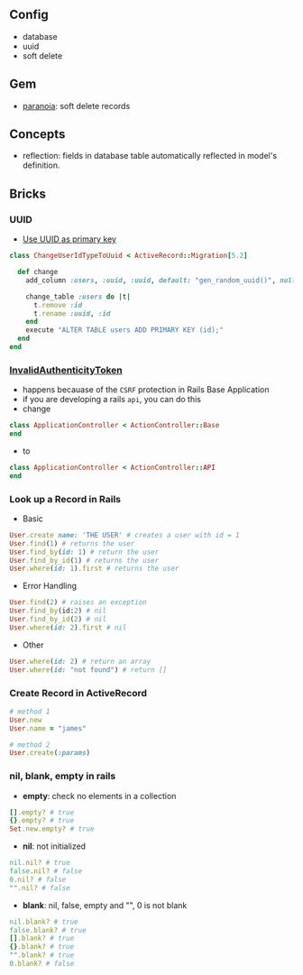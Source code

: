 ## Config
- database
- uuid
- soft delete

## Gem
- [paranoia](https://github.com/rubysherpas/paranoia): soft delete records

## Concepts
- reflection: fields in database table automatically reflected in model's definition.


## Bricks
### UUID
- [Use UUID as primary key](https://blog.bigbinary.com/2016/04/04/rails-5-provides-application-config-to-use-uuid-as-primary-key)
```ruby
class ChangeUserIdTypeToUuid < ActiveRecord::Migration[5.2]

  def change
    add_column :users, :uuid, :uuid, default: "gen_random_uuid()", null: false

    change_table :users do |t|
      t.remove :id
      t.rename :uuid, :id
    end
    execute "ALTER TABLE users ADD PRIMARY KEY (id);"
  end
end
```

### [InvalidAuthenticityToken](https://stackoverflow.com/questions/58577488/invalidauthenticitytoken-for-rails-api-only-application-for-post-request)
- happens becauase of the `CSRF` protection in Rails Base Application
- if you are developing a rails `api`, you can do this
- change
```ruby
class ApplicationController < ActionController::Base
end
```
- to
```ruby
class ApplicationController < ActionController::API
end
```
<!-- 51c1fc74-2d4c-4f81-8e04-d2782a3fbefa -->

### Look up a Record in Rails
- Basic
```ruby
User.create name: 'THE USER' # creates a user with id = 1
User.find(1) # returns the user
User.find_by(id: 1) # return the user
User.find_by_id(1) # returns the user
User.where(id: 1).first # returns the user
```
- Error Handling
```ruby
User.find(2) # raises an exception
User.find_by(id:2) # nil
User.find_by_id(2) # nil
User.where(id: 2).first # nil
```
- Other
```ruby
User.where(id: 2) # return an array
User.where(id: "not found") # return []
```

### Create Record in ActiveRecord
```ruby
# method 1
User.new
User.name = "james"

# method 2
User.create(:params)
```

### nil, blank, empty in rails
- **empty**: check no elements in a collection
```ruby
[].empty? # true
{}.empty? # true
Set.new.empty? # true
```
- **nil**: not initialized
```ruby
nil.nil? # true
false.nil? # false
0.nil? # false
"".nil? # false
```
- **blank**: nil, false, empty and "", 0 is not blank
```ruby
nil.blank? # true
false.blank? # true
[].blank? # true
{}.blank? # true
"".blank? # true
0.blank? # false
```
